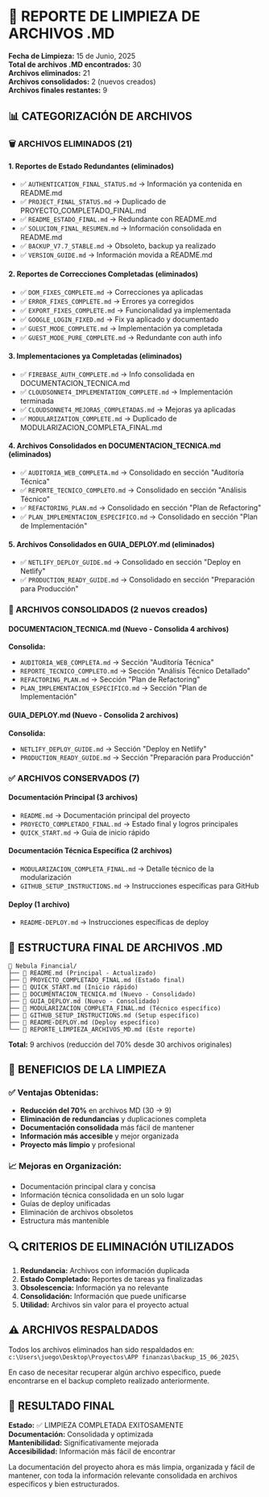 # 🧹 REPORTE DE LIMPIEZA DE ARCHIVOS .MD

**Fecha de Limpieza:** 15 de Junio, 2025  
**Total de archivos .MD encontrados:** 30  
**Archivos eliminados:** 21  
**Archivos consolidados:** 2 (nuevos creados)  
**Archivos finales restantes:** 9

## 📊 CATEGORIZACIÓN DE ARCHIVOS

### 🗑️ ARCHIVOS ELIMINADOS (21)

#### **1. Reportes de Estado Redundantes (eliminados)**
- ✅ `AUTHENTICATION_FINAL_STATUS.md` → Información ya contenida en README.md
- ✅ `PROJECT_FINAL_STATUS.md` → Duplicado de PROYECTO_COMPLETADO_FINAL.md
- ✅ `README_ESTADO_FINAL.md` → Redundante con README.md
- ✅ `SOLUCION_FINAL_RESUMEN.md` → Información consolidada en README.md
- ✅ `BACKUP_V7.7_STABLE.md` → Obsoleto, backup ya realizado
- ✅ `VERSION_GUIDE.md` → Información movida a README.md

#### **2. Reportes de Correcciones Completadas (eliminados)**
- ✅ `DOM_FIXES_COMPLETE.md` → Correcciones ya aplicadas
- ✅ `ERROR_FIXES_COMPLETE.md` → Errores ya corregidos
- ✅ `EXPORT_FIXES_COMPLETE.md` → Funcionalidad ya implementada
- ✅ `GOOGLE_LOGIN_FIXED.md` → Fix ya aplicado y documentado
- ✅ `GUEST_MODE_COMPLETE.md` → Implementación ya completada
- ✅ `GUEST_MODE_PURE_COMPLETE.md` → Redundante con auth info

#### **3. Implementaciones ya Completadas (eliminados)**
- ✅ `FIREBASE_AUTH_COMPLETE.md` → Info consolidada en DOCUMENTACION_TECNICA.md
- ✅ `CLOUDSONNET4_IMPLEMENTATION_COMPLETE.md` → Implementación terminada
- ✅ `CLOUDSONNET4_MEJORAS_COMPLETADAS.md` → Mejoras ya aplicadas
- ✅ `MODULARIZATION_COMPLETE.md` → Duplicado de MODULARIZACION_COMPLETA_FINAL.md

#### **4. Archivos Consolidados en DOCUMENTACION_TECNICA.md (eliminados)**
- ✅ `AUDITORIA_WEB_COMPLETA.md` → Consolidado en sección "Auditoría Técnica"
- ✅ `REPORTE_TECNICO_COMPLETO.md` → Consolidado en sección "Análisis Técnico"
- ✅ `REFACTORING_PLAN.md` → Consolidado en sección "Plan de Refactoring"
- ✅ `PLAN_IMPLEMENTACION_ESPECIFICO.md` → Consolidado en sección "Plan de Implementación"

#### **5. Archivos Consolidados en GUIA_DEPLOY.md (eliminados)**
- ✅ `NETLIFY_DEPLOY_GUIDE.md` → Consolidado en sección "Deploy en Netlify"
- ✅ `PRODUCTION_READY_GUIDE.md` → Consolidado en sección "Preparación para Producción"

### 🔄 ARCHIVOS CONSOLIDADOS (2 nuevos creados)

#### **DOCUMENTACION_TECNICA.md** (Nuevo - Consolida 4 archivos)
**Consolida:**
- `AUDITORIA_WEB_COMPLETA.md` → Sección "Auditoría Técnica"
- `REPORTE_TECNICO_COMPLETO.md` → Sección "Análisis Técnico Detallado"
- `REFACTORING_PLAN.md` → Sección "Plan de Refactoring"
- `PLAN_IMPLEMENTACION_ESPECIFICO.md` → Sección "Plan de Implementación"

#### **GUIA_DEPLOY.md** (Nuevo - Consolida 2 archivos)
**Consolida:**
- `NETLIFY_DEPLOY_GUIDE.md` → Sección "Deploy en Netlify"
- `PRODUCTION_READY_GUIDE.md` → Sección "Preparación para Producción"

### ✅ ARCHIVOS CONSERVADOS (7)

#### **Documentación Principal (3 archivos)**
- `README.md` → Documentación principal del proyecto
- `PROYECTO_COMPLETADO_FINAL.md` → Estado final y logros principales
- `QUICK_START.md` → Guía de inicio rápido

#### **Documentación Técnica Específica (2 archivos)**
- `MODULARIZACION_COMPLETA_FINAL.md` → Detalle técnico de la modularización
- `GITHUB_SETUP_INSTRUCTIONS.md` → Instrucciones específicas para GitHub

#### **Deploy (1 archivo)**
- `README-DEPLOY.md` → Instrucciones específicas de deploy

## 📁 ESTRUCTURA FINAL DE ARCHIVOS .MD

```
📂 Nebula Financial/
├── 📄 README.md (Principal - Actualizado)
├── 📄 PROYECTO_COMPLETADO_FINAL.md (Estado final)
├── 📄 QUICK_START.md (Inicio rápido)
├── 📄 DOCUMENTACION_TECNICA.md (Nuevo - Consolidado)
├── 📄 GUIA_DEPLOY.md (Nuevo - Consolidado)
├── 📄 MODULARIZACION_COMPLETA_FINAL.md (Técnico específico)
├── 📄 GITHUB_SETUP_INSTRUCTIONS.md (Setup específico)
├── 📄 README-DEPLOY.md (Deploy específico)
└── 📄 REPORTE_LIMPIEZA_ARCHIVOS_MD.md (Este reporte)
```

**Total:** 9 archivos (reducción del 70% desde 30 archivos originales)

## 🎯 BENEFICIOS DE LA LIMPIEZA

### ✅ **Ventajas Obtenidas:**
- **Reducción del 70%** en archivos MD (30 → 9)
- **Eliminación de redundancias** y duplicaciones completa
- **Documentación consolidada** más fácil de mantener
- **Información más accesible** y mejor organizada
- **Proyecto más limpio** y profesional

### 📈 **Mejoras en Organización:**
- Documentación principal clara y concisa
- Información técnica consolidada en un solo lugar
- Guías de deploy unificadas
- Eliminación de archivos obsoletos
- Estructura más mantenible

## 🔍 CRITERIOS DE ELIMINACIÓN UTILIZADOS

1. **Redundancia:** Archivos con información duplicada
2. **Estado Completado:** Reportes de tareas ya finalizadas
3. **Obsolescencia:** Información ya no relevante
4. **Consolidación:** Información que puede unificarse
5. **Utilidad:** Archivos sin valor para el proyecto actual

## ⚠️ ARCHIVOS RESPALDADOS

Todos los archivos eliminados han sido respaldados en:
`c:\Users\juego\Desktop\Proyectos\APP finanzas\backup_15_06_2025\`

En caso de necesitar recuperar algún archivo específico, puede encontrarse en el backup completo realizado anteriormente.

## 🎉 RESULTADO FINAL

**Estado:** ✅ LIMPIEZA COMPLETADA EXITOSAMENTE  
**Documentación:** Consolidada y optimizada  
**Mantenibilidad:** Significativamente mejorada  
**Accesibilidad:** Información más fácil de encontrar  

La documentación del proyecto ahora es más limpia, organizada y fácil de mantener, con toda la información relevante consolidada en archivos específicos y bien estructurados.
